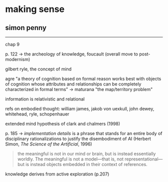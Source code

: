 # making sense

## simon penny

---

chap 9

p. 122 -> the archeology of knowledge, foucault (overall move to post-modernism)

gilbert ryle, the concept of mind

agre "a theory of cognition based on formal reason works best with objects of cognition whose attributes and relationships can be completely characterized in formal terms" -> maturana "the map/territory problem"

information is relativistic and relational

refs on embodied thought: william james, jakob von uexkull, john dewey, whitehead, ryle, schopenhauer

extended mind hypothesis of clark and chalmers (1998)

p. 185 -> _implementation details_ is a phrase that stands for an entire body of disciplinary rationalizations to justify the disembodiment  of AI (Herbert Simon, _The Science of the Artificial_, 1996)

> the meaningful is not in our mind or brain, but is instead essentially worldly. The meaningful is not a model—that is, not representational—but is instead objects embedded in their context of references.

knowledge derives from active exploration (p.207)